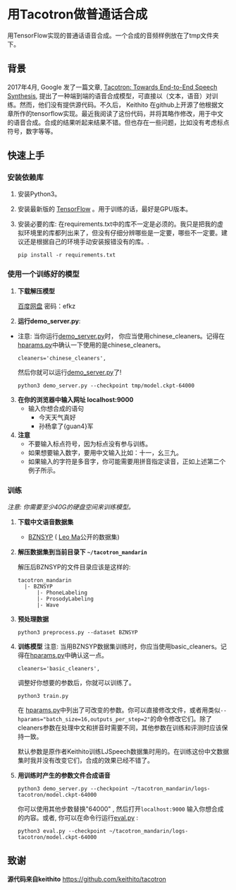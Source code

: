 # 用Tacotron做普通话合成

用TensorFlow实现的普通话语音合成。一个合成的音频样例放在了tmp文件夹下。


## 背景

2017年4月, Google 发了一篇文章, [Tacotron: Towards End-to-End Speech Synthesis](https://arxiv.org/pdf/1703.10135.pdf),
提出了一种端到端的语音合成模型，可直接以（文本，语音）对训练。然而，他们没有提供源代码。不久后， Keithito 在github上开源了他根据文章所作的tensorflow实现。最近我阅读了这份代码，并将其略作修改，用于中文的语音合成。合成的结果听起来结果不错。但也存在一些问题，比如没有考虑标点符号，数字等等。

## 快速上手

### 安装依赖库

1. 安装Python3。

2. 安装最新版的 [TensorFlow](https://www.tensorflow.org/install/) 。用于训练的话，最好是GPU版本。

3. 安装必要的库:
在requirements.txt中的库不一定是必须的。我只是把我的虚拟环境里的库都列出来了，但没有仔细分辨哪些是一定要，哪些不一定要。建议还是根据自己的环境手动安装报错没有的库。. 
   ```
   pip install -r requirements.txt
   ```


### 使用一个训练好的模型

1. **下载解压模型**

    [百度网盘](https://pan.baidu.com/s/1xekQvt7BgUlUuuZnJzVlZA) 密码：efkz 
    
2. **运行demo_server.py**:
* 注意: 当你运行[demo_server.py](demo_server.py)时， 你应当使用chinese_cleaners。记得在[hparams.py](hparams.py)中确认一下使用的是chinese_cleaners。
    ```
    cleaners='chinese_cleaners',
    ```
    然后你就可以运行[demo_server.py](demo_server.py)了!
   ```
   python3 demo_server.py --checkpoint tmp/model.ckpt-64000
   ```

3. **在你的浏览器中输入网址 localhost:9000**
   * 输入你想合成的语句
        * 今天天气真好
        * 孙杨拿了{guan4}军
 4. **注意**
     * 不要输入标点符号，因为标点没有参与训练。
     * 如果想要输入数字，要用中文输入比如：十一，幺三九。
     * 如果输入的字符是多音字，你可能需要用拼音指定读音，正如上述第二个例子所示。
    
### 训练

*注意: 你需要至少40G的硬盘空间来训练模型。*

1. **下载中文语音数据集**

    * [BZNSYP](
https://weixinxcxdb.oss-cn-beijing.aliyuncs.com/gwYinPinKu/BZNSYP.rar) ( [Leo Ma](https://github.com/begeekmyfriend?tab=repositories)公开的数据集)


2. **解压数据集到当前目录下 `~/tacotron_mandarin`**

   解压后BZNSYP的文件目录应该是这样的:
   ```
   tacotron_mandarin
     |- BZNSYP
         |- PhoneLabeling
         |- ProsodyLabeling
         |- Wave
   ```

3. **预处理数据**
   ```
   python3 preprocess.py --dataset BZNSYP
   ```

4. **训练模型**
注意: 当用BZNSYP数据集训练时，你应当使用basic_cleaners。记得在[hparams.py](hparams.py)中确认这一点。
    ```
    cleaners='basic_cleaners',
    ```
    调整好你想要的参数后，你就可以训练了。
   ```
   python3 train.py
   ```


   在 [hparams.py](hparams.py)中列出了可改变的参数。你可以直接修改文件，或者用类似`--hparams="batch_size=16,outputs_per_step=2"`的命令修改它们。除了cleaners参数在处理中文和拼音时需要不同，其他参数在训练和评测时应该保持一致。
   
   默认参数是原作者Keithito训练LJSpeech数据集时用的。在训练这份中文数据集时我并没有改变它们，合成的效果已经不错了。

5. **用训练时产生的参数文件合成语音**
   ```
   python3 demo_server.py --checkpoint ~/tacotron_mandarin/logs-tacotron/model.ckpt-64000
   ```
   你可以使用其他步数替换"64000" , 然后打开`localhost:9000` 输入你想合成的内容。或者, 你可以在命令行运行[eval.py](eval.py) :
   ```
   python3 eval.py --checkpoint ~/tacotron_mandarin/logs-tacotron/model.ckpt-64000
   ```

## 致谢
**源代码来自keithito** 
  https://github.com/keithito/tacotron
  
